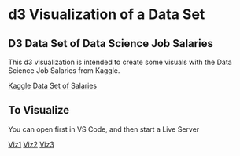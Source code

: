 # d3 Visualization of a Data Set

## D3 Data Set of Data Science Job Salaries

This d3 visualization is intended to create some visuals with the Data Science Job Salaries from Kaggle.

[Kaggle Data Set of Salaries](https://www.kaggle.com/datasets/ruchi798/data-science-job-salaries?resource=download)

## To Visualize

You can open first in VS Code, and then start a Live Server

[Viz1](https://alx-rg.github.io/d3-salaries/index.html)
[Viz2](https://alx-rg.github.io/d3-salaries/worldmap.html)
[Viz3](https://alx-rg.github.io/d3-salaries/averageWages.html)
